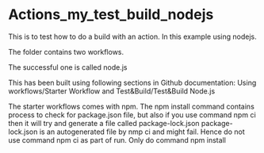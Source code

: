 # Actions_my_test_build_nodejs
This is to test how to do a build with an action. In this example using nodejs.

The folder contains two workflows.

The successful one is called node.js

This has been built using following sections in Github documentation:
Using workflows/Starter Workflow and 
Test&Build/Test&Build Node.js

The starter workflows comes with npm. The npm install command contains process to check for package.json file, but also if you use command npm ci then it will try and generate a file called package-lock.json
package-lock.json is an autogenerated file by nmp ci and might fail. Hence do not use command npm ci as part of run. Only do command npm install
